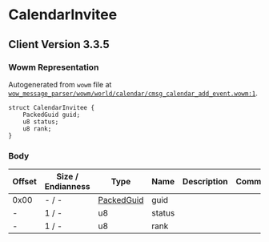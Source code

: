 # CalendarInvitee

## Client Version 3.3.5

### Wowm Representation

Autogenerated from `wowm` file at [`wow_message_parser/wowm/world/calendar/cmsg_calendar_add_event.wowm:1`](https://github.com/gtker/wow_messages/tree/main/wow_message_parser/wowm/world/calendar/cmsg_calendar_add_event.wowm#L1).
```rust,ignore
struct CalendarInvitee {
    PackedGuid guid;
    u8 status;
    u8 rank;
}
```
### Body

| Offset | Size / Endianness | Type | Name | Description | Comment |
| ------ | ----------------- | ---- | ---- | ----------- | ------- |
| 0x00 | - / - | [PackedGuid](../spec/packed-guid.md) | guid |  |  |
| - | 1 / - | u8 | status |  |  |
| - | 1 / - | u8 | rank |  |  |

